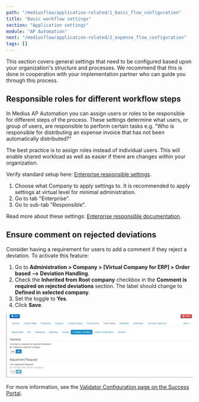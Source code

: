 ```yaml
---
path: "/mediusflow/application-related/1_basic_flow_configuration"
title: "Basic workflow settings"
section: "Application settings"
module: "AP Automation"
next: "/mediusflow/application-related/2_expense_flow_configuration"
tags: []
---
```

This section covers general settings that need to be configured based upon your organization's structure and processes. 
We recommend that this is done in cooperation with your implementation partner who can guide you through this process.

## Responsible roles for different workflow steps

In Medius AP Automation you can assign users or roles to be responsible for different steps of the process. 
These settings determine what users, or group of users, are responsible to perform certain tasks e.g. 
"Who is responsible for distributing an expense invoice that has not been automatically distributed?"

The best practice is to assign roles instead of individual users. This will enable shared workload as well as easier if 
there are changes within your organization.

Verify standard setup here: [Enterprise responsible settings](https://cloud.mediusflow.com/$TenantNameQA/#/Administration/Medius.Core.Entities.Company).

1. Choose what Company to apply settings to. It is recommended to apply settings at virtual level for minimal administration.
2. Go to tab "Enterprise".
3. Go to sub-tab "Responsible".

Read more about these settings: [Enterprise responsible documentation](https://success.mediusflow.com/documentation/administration_guide/administration_pages/company/enterprise/#responsible).

## Ensure comment on rejected deviations

Consider having a requirement for users to add a comment if they reject a deviation. To activate this feature:

1. Go to **Administration > Company > [Virtual Company for ERP] > Order based --> Deviation Handling**.
2. Check the **Inherited from Root company** checkbox in the **Comment is required on rejected deviations** section. The label should change to **Defined in selected company**.
3. Set the toggle to **Yes**.
4. Click **Save**.

![Comment on rejected deviations](../../images/ForceCommentsOnRejectedDeviations.png)

For more information, see the [Validator Configuration page on the Success Portal](https://success.mediusflow.com/documentation/administration_guide/administration_pages/validator_configuration/#forcecommentonrejecteddeviation).
